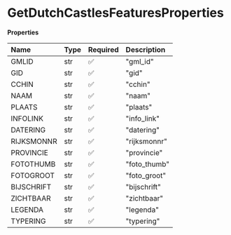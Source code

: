 # GetDutchCastlesFeaturesProperties

**Properties**

| Name       | Type | Required | Description  |
| :--------- | :--- | :------- | :----------- |
| GMLID      | str  | ✅       | "gml_id"     |
| GID        | str  | ✅       | "gid"        |
| CCHIN      | str  | ✅       | "cchin"      |
| NAAM       | str  | ✅       | "naam"       |
| PLAATS     | str  | ✅       | "plaats"     |
| INFOLINK   | str  | ✅       | "info_link"  |
| DATERING   | str  | ✅       | "datering"   |
| RIJKSMONNR | str  | ✅       | "rijksmonnr" |
| PROVINCIE  | str  | ✅       | "provincie"  |
| FOTOTHUMB  | str  | ✅       | "foto_thumb" |
| FOTOGROOT  | str  | ✅       | "foto_groot" |
| BIJSCHRIFT | str  | ✅       | "bijschrift" |
| ZICHTBAAR  | str  | ✅       | "zichtbaar"  |
| LEGENDA    | str  | ✅       | "legenda"    |
| TYPERING   | str  | ✅       | "typering"   |

<!-- This file was generated by liblab | https://liblab.com/ -->
